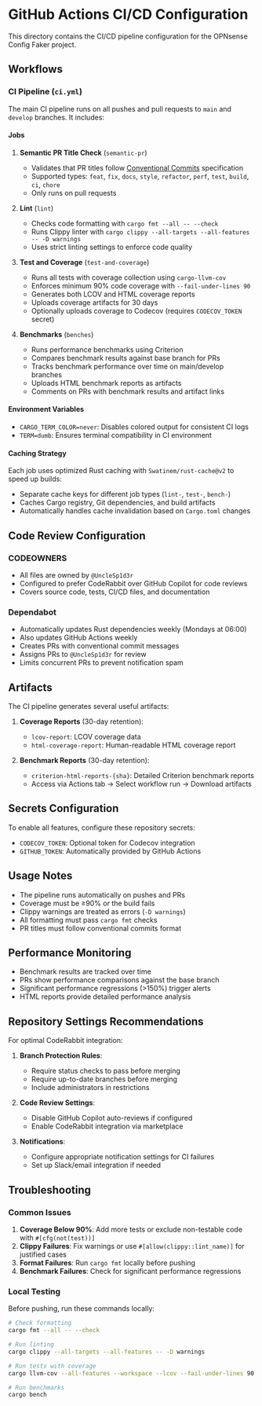 # GitHub Actions CI/CD Configuration

This directory contains the CI/CD pipeline configuration for the OPNsense Config Faker project.

## Workflows

### CI Pipeline (`ci.yml`)

The main CI pipeline runs on all pushes and pull requests to `main` and `develop` branches. It includes:

#### Jobs

1. **Semantic PR Title Check** (`semantic-pr`)

   - Validates that PR titles follow [Conventional Commits](https://www.conventionalcommits.org/) specification
   - Supported types: `feat`, `fix`, `docs`, `style`, `refactor`, `perf`, `test`, `build`, `ci`, `chore`
   - Only runs on pull requests

2. **Lint** (`lint`)

   - Checks code formatting with `cargo fmt --all -- --check`
   - Runs Clippy linter with `cargo clippy --all-targets --all-features -- -D warnings`
   - Uses strict linting settings to enforce code quality

3. **Test and Coverage** (`test-and-coverage`)

   - Runs all tests with coverage collection using `cargo-llvm-cov`
   - Enforces minimum 90% code coverage with `--fail-under-lines 90`
   - Generates both LCOV and HTML coverage reports
   - Uploads coverage artifacts for 30 days
   - Optionally uploads coverage to Codecov (requires `CODECOV_TOKEN` secret)

4. **Benchmarks** (`benches`)

   - Runs performance benchmarks using Criterion
   - Compares benchmark results against base branch for PRs
   - Tracks benchmark performance over time on main/develop branches
   - Uploads HTML benchmark reports as artifacts
   - Comments on PRs with benchmark results and artifact links

#### Environment Variables

- `CARGO_TERM_COLOR=never`: Disables colored output for consistent CI logs
- `TERM=dumb`: Ensures terminal compatibility in CI environment

#### Caching Strategy

Each job uses optimized Rust caching with `Swatinem/rust-cache@v2` to speed up builds:

- Separate cache keys for different job types (`lint-`, `test-`, `bench-`)
- Caches Cargo registry, Git dependencies, and build artifacts
- Automatically handles cache invalidation based on `Cargo.toml` changes

## Code Review Configuration

### CODEOWNERS

- All files are owned by `@UncleSp1d3r`
- Configured to prefer CodeRabbit over GitHub Copilot for code reviews
- Covers source code, tests, CI/CD files, and documentation

### Dependabot

- Automatically updates Rust dependencies weekly (Mondays at 06:00)
- Also updates GitHub Actions weekly
- Creates PRs with conventional commit messages
- Assigns PRs to `@UncleSp1d3r` for review
- Limits concurrent PRs to prevent notification spam

## Artifacts

The CI pipeline generates several useful artifacts:

1. **Coverage Reports** (30-day retention):

   - `lcov-report`: LCOV coverage data
   - `html-coverage-report`: Human-readable HTML coverage report

2. **Benchmark Reports** (30-day retention):

   - `criterion-html-reports-{sha}`: Detailed Criterion benchmark reports
   - Access via Actions tab → Select workflow run → Download artifacts

## Secrets Configuration

To enable all features, configure these repository secrets:

- `CODECOV_TOKEN`: Optional token for Codecov integration
- `GITHUB_TOKEN`: Automatically provided by GitHub Actions

## Usage Notes

- The pipeline runs automatically on pushes and PRs
- Coverage must be ≥90% or the build fails
- Clippy warnings are treated as errors (`-D warnings`)
- All formatting must pass `cargo fmt` checks
- PR titles must follow conventional commits format

## Performance Monitoring

- Benchmark results are tracked over time
- PRs show performance comparisons against the base branch
- Significant performance regressions (>150%) trigger alerts
- HTML reports provide detailed performance analysis

## Repository Settings Recommendations

For optimal CodeRabbit integration:

1. **Branch Protection Rules**:

   - Require status checks to pass before merging
   - Require up-to-date branches before merging
   - Include administrators in restrictions

2. **Code Review Settings**:

   - Disable GitHub Copilot auto-reviews if configured
   - Enable CodeRabbit integration via marketplace

3. **Notifications**:

   - Configure appropriate notification settings for CI failures
   - Set up Slack/email integration if needed

## Troubleshooting

### Common Issues

1. **Coverage Below 90%**: Add more tests or exclude non-testable code with `#[cfg(not(test))]`
2. **Clippy Failures**: Fix warnings or use `#[allow(clippy::lint_name)]` for justified cases
3. **Format Failures**: Run `cargo fmt` locally before pushing
4. **Benchmark Failures**: Check for significant performance regressions

### Local Testing

Before pushing, run these commands locally:

```bash
# Check formatting
cargo fmt --all -- --check

# Run linting
cargo clippy --all-targets --all-features -- -D warnings

# Run tests with coverage
cargo llvm-cov --all-features --workspace --lcov --fail-under-lines 90

# Run benchmarks
cargo bench
```
